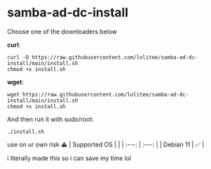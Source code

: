 # samba-ad-dc-install

Choose one of the downloaders below  

**curl**:  
```  
curl -O https://raw.githubusercontent.com/lolitee/samba-ad-dc-install/main/install.sh  
chmod +x install.sh  
```  
**wget**:  
```  
wget https://raw.githubusercontent.com/lolitee/samba-ad-dc-install/main/install.sh  
chmod +x install.sh  
```  
And then run it with sudo/root:
```  
./install.sh  
```

use on ur own risk ⚠️
| Supported OS     |  |
| :---:      | :---:       |
| Debian 11 | ✅ |

i literally made this so i can save my time lol
